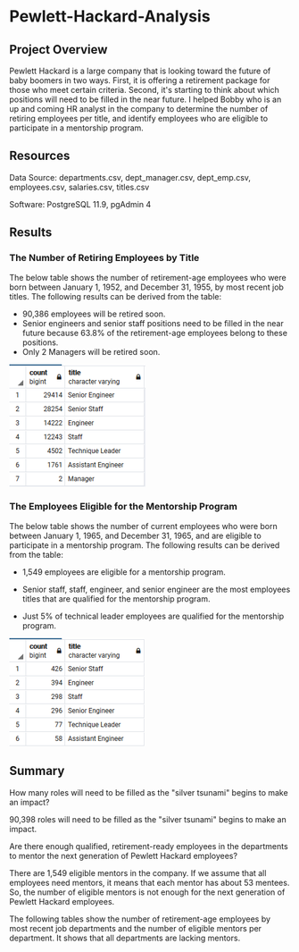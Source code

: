 # Pewlett-Hackard-Analysis

## Project Overview

Pewlett Hackard is a large company that is looking toward the future of baby boomers in two ways. First, it is offering a retirement package for those who meet certain criteria. Second, it's starting to think about which positions will need to be filled in the near future. I helped Bobby who is an up and coming HR analyst in the company to determine the number of retiring employees per title, and identify employees who are eligible to participate in a mentorship program.

## Resources

Data Source: departments.csv, dept_manager.csv, dept_emp.csv, employees.csv, salaries.csv, titles.csv

Software: PostgreSQL 11.9, pgAdmin 4

## Results

### The Number of Retiring Employees by Title

 The below table shows the number of retirement-age employees who were born between January 1, 1952, and December 31, 1955, by most recent job titles. The following results can be derived from the table:

 - 90,386 employees will be retired soon.
 - Senior engineers and senior staff positions need to be filled in the near future because 63.8% of the retirement-age employees belong to these positions.
 - Only 2 Managers will be retired soon.
 
![](https://github.com/Nazanin-hub/Pewlett-Hackard-Analysis/blob/main/Analysis%20Projects%20Folder/Pewlett-Hackard-Analysis%20Folder/retiring_titles.png)

### The Employees Eligible for the Mentorship Program

The below table shows the number of current employees who were born between January 1, 1965, and December 31, 1965, and are eligible to participate in a mentorship program. The following results can be derived from the table:
 
 - 1,549 employees are eligible for a mentorship program.
 
 - Senior staff, staff, engineer, and senior engineer are the most employees titles that are qualified for the mentorship program. 
 
 - Just 5% of technical leader employees are qualified for the mentorship program.

![](https://github.com/Nazanin-hub/Pewlett-Hackard-Analysis/blob/main/Analysis%20Projects%20Folder/Pewlett-Hackard-Analysis%20Folder/mentorship_eligibilty.png)

## Summary

How many roles will need to be filled as the "silver tsunami" begins to make an impact?

90,398 roles will need to be filled as the "silver tsunami" begins to make an impact.

Are there enough qualified, retirement-ready employees in the departments to mentor the next generation of Pewlett Hackard employees?

There are 1,549 eligible mentors in the company. If we assume that all employees need mentors, it means that each mentor has about 53 mentees. So, the number of eligible mentors is not enough for the next generation of Pewlett Hackard employees.

The following tables show the number of retirement-age employees by most recent job departments and the number of eligible mentors per department. It shows that all departments are lacking mentors.
   
